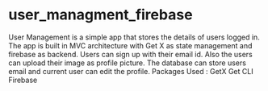 # user_managment_firebase
User Management is a simple app that stores the details of users
logged in. The app is built in MVC architecture with Get X as state
management and firebase as backend. Users can sign up with their
email id. Also the users can upload their image as profile picture.
The database can store users email and current user can edit the
profile.
Packages Used :
GetX
Get CLI
Firebase
